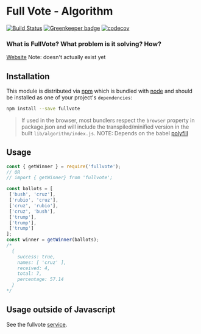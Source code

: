 # Full Vote - Algorithm


[![Build Status](https://travis-ci.org/fullvote/algorithm.svg?branch=master)](https://travis-ci.org/fullvote/algorithm)
[![Greenkeeper badge](https://badges.greenkeeper.io/fullvote/fullvote-algorithm.svg)](https://greenkeeper.io/)
[![codecov](https://codecov.io/gh/fullvote/fullvote-algorithm/branch/master/graph/badge.svg)](https://codecov.io/gh/fullvote/fullvote-algorithm)

### What is FullVote? What problem is it solving? How?

[Website](https://www.fullvote.org) Note: doesn't actually exist yet


## Installation

This module is distributed via [npm](https://www.npmjs.com/) which is bundled
with [node](https://nodejs.org) and should be installed as one of your
project's `dependencies`:

```bash
npm install --save fullvote
```

> If used in the browser, most bundlers respect the `browser` property in
> package.json and will include the transpiled/minified version in the built
> `lib/algorithm/index.js`. NOTE: Depends on the babel
> [polyfill](https://babeljs.io/docs/usage/polyfill/)


## Usage

```javascript
const { getWinner } = require('fullvote');
// OR
// import { getWinner} from 'fullvote';

const ballots = [
 ['bush', 'cruz'],
 ['rubio', 'cruz'],
 ['cruz', 'rubio'],
 ['cruz', 'bush'],
 ['trump'],
 ['trump'],
 ['trump']
];
const winner = getWinner(ballots);
/*
  {
    success: true,
    names: [ 'cruz' ],
    received: 4,
    total: 7,
    percentage: 57.14
  }
*/
```

## Usage outside of Javascript

See the fullvote [service](https://github.com/fullvote/fullvote-service).

